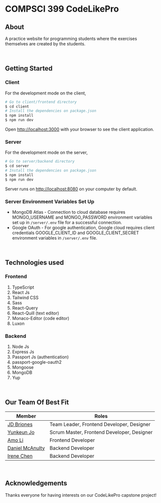 # COMPSCI 399 CodeLikePro

## About
A practice website for programming students where the exercises themselves are created by the students.

<br />

## Getting Started

### Client
For the development mode on the client,

```bash
# Go to client/frontend directory
$ cd client
# Install the dependencies on package.json
$ npm install
$ npm run dev
```

Open [http://localhost:3000](http://localhost:3000) with your browser to see the client application.

### Server
For the development mode on the server,

```bash
# Go to server/backend directory
$ cd server
# Install the dependencies on package.json
$ npm install
$ npm run dev
```

Server runs on [http://localhost:8080](http://localhost:8080) on your computer by default.

### Server Environment Variables Set Up
* MongoDB Atlas - Connection to cloud database requires MONGO_USERNAME and MONGO_PASSWORD environment variables set up in <code>/server/.env</code> file for a successful connection.
* Google OAuth - For google authentication, Google cloud requires client credentials GOOGLE_CLIENT_ID and GOOGLE_CLIENT_SECRET environment variables in <code>/server/.env</code> file.

<br />

## Technologies used

### Frontend
1. TypeScript
2. React Js
3. Tailwind CSS
4. Sass
5. React-Query
6. React-Quill (text editor)
7. Monaco-Editor (code editor)
8. Luxon

### Backend
1. Node Js
2. Express Js
3. Passport Js (authentication)
4. passport-google-oauth2
5. Mongoose
6. MongoDB
7. Yup

<br />

## Our Team Of Best Fit

| Member                                               | Roles                                       |
| ---------------------------------------------------- | --------------------------------------------|
| [JD Briones](https://github.com/jeed02)              | Team Leader, Frontend Developer, Designer   |
| [Yunkeun Jo](https://github.com/yunwi5)              | Scrum Master, Frontend Developer, Designer  |
| [Amo Li](https://github.com/Amotys)                  | Frontend Developer                          |
| [Daniel McAnulty](https://github.com/DanielMcAnulty) | Backend Developer                           |
| [Irene Chen](https://github.com/irenechen20015)      | Backend Developer                           |

<br />

## Acknowledgements

Thanks everyone for having interests on our CodeLikePro capstone project!

